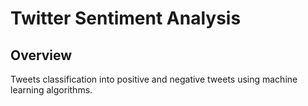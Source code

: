 # Twitter Sentiment Analysis

## Overview
Tweets classification into positive and negative tweets using machine learning algorithms.
